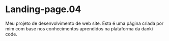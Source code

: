 # Landing-page.04
Meu projeto de desenvolvimento de web site. Esta é uma página criada por mim com base nos conhecimentos aprendidos na plataforma da danki code.
